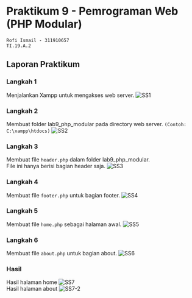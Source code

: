 # Praktikum 9 - Pemrograman Web (PHP Modular)

```
Rofi Ismail - 311910657
TI.19.A.2
```

## Laporan Praktikum
### Langkah 1
Menjalankan Xampp untuk mengakses web server.
![SS1](https://user-images.githubusercontent.com/56240078/121037161-703feb80-c7d9-11eb-954b-39095b43b8b8.jpg)

### Langkah 2
Membuat folder lab9_php_modular pada directory web server. `(Contoh: C:\xampp\htdocs)`
![SS2](https://user-images.githubusercontent.com/56240078/121037171-71711880-c7d9-11eb-8568-569e2a28a135.jpg)

### Langkah 3
Membuat file `header.php` dalam folder lab9_php_modular.
</br>File ini hanya berisi bagian header saja.
![SS3](https://user-images.githubusercontent.com/56240078/121037178-7209af00-c7d9-11eb-9c92-3c67cb05e3b4.jpg)

### Langkah 4
Membuat file `footer.php` untuk bagian footer.
![SS4](https://user-images.githubusercontent.com/56240078/121037181-72a24580-c7d9-11eb-9d87-bccef6dd5463.jpg)

### Langkah 5
Membuat file `home.php` sebagai halaman awal.
![SS5](https://user-images.githubusercontent.com/56240078/121037183-733adc00-c7d9-11eb-8687-4c77f27361ca.jpg)

### Langkah 6
Membuat file `about.php` untuk bagian about.
![SS6](https://user-images.githubusercontent.com/56240078/121037186-73d37280-c7d9-11eb-93a5-ee86ebfc4e23.jpg)

### Hasil
Hasil halaman home
![SS7](https://user-images.githubusercontent.com/56240078/121037190-746c0900-c7d9-11eb-9d9f-dda592087217.jpg)
<br> Hasil halaman about
![SS7-2](https://user-images.githubusercontent.com/56240078/121037194-75049f80-c7d9-11eb-9e8d-1050dadeb985.jpg)
